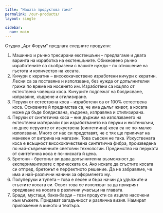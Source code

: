 ```yaml
---
title: "Нашата продуктова гама"
permalink: /our-products/
layout: single

sidebar:
  nav: main
---
```


Студио „Арт Форум“ предлага следните продукти:

1. Машинно и ръчно тресирани екстеншъни – предлагаме и двата варинта на изработка на екстеншъните. Обикновено ръчно изработените са съобразени с вашите нужди – по отношение на гъстота и количество на косата.
2. Кичури с кератин – висококачествено изработени кичури с кератин. Лесни са за поставяне и използване, без нужда от допълнителни грижи по време на носенето им. Изработени са изцяло от естествена човешка коса. Кичурите подлежат на боядисване, изправяне, къдрене и стилизиране.
3. Перуки от естествена коса – изработени са от 100% естествена коса. Основните й предимства са, че има дълъг живот, а косата може да бъде боядисвана, къдрена, изправяна и стилизирана.
4. Перуки от синтетична коса – ние държим на използването на естествени материали при изработването на перуки и екстеншъни, но днес перуките от изкуствена (синтетична) коса са не по-малко използвани. Много от нас си представят, че с тях ще приличат на манекен от витрина на магазин. Това съвсем не така. Изкуствената коса е всъщност висококачествена синтетична фибра, произведена по най-съвременните световни технологии. Предимство на перуката от синтетична коса е по-ниската й цена.
5. Бретони – бретонът ви дава допълнителна възможност да експериментирате с прическата си. Ако искате да сгъстите косата си отпред, бретонът е перфектното решение. Да не забравяме, че има и най-различни начини за оформянето му.
6. Полуперуки и тупета – това е лесен и бърз начин да удължите и сгъстите косата си. Освет това се използват за да прикрият оредяване на косата в различни учасъци на главата.
7. Бради, мустаци, бакенбарди – тези продукти са изцяло насочени към мъжете. Придават загадъчност и различна визия. Намират приложение в киното и театъра.
